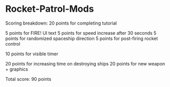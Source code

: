 # Rocket-Patrol-Mods
Scoring breakdown:
20 points for completing tutorial

5 points for FIRE! UI text
5 points for speed increase after 30 seconds
5 points for randomized spaceship direction
5 points for post-firing rocket control

10 points for visible timer

20 points for increasing time on destroying ships
20 points for new weapon + graphics

Total score: 90 points
